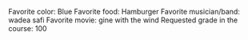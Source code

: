 Favorite color: Blue 
Favorite food: Hamburger
Favorite musician/band: wadea safi
Favorite movie: gine with the wind
Requested grade in the course: 100
